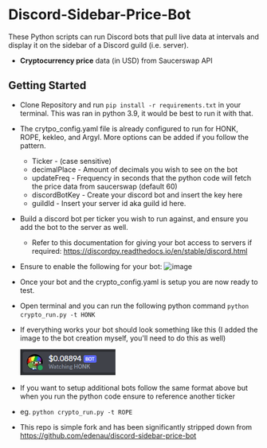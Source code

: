 # Discord-Sidebar-Price-Bot
These Python scripts can run Discord bots that pull live data at intervals and display it on the sidebar of a Discord guild (i.e. server).
- **Cryptocurrency price** data (in USD) from Saucerswap API
## Getting Started
- Clone Repository and run `pip install -r requirements.txt` in your terminal. This was ran in python 3.9, it would be best to run it with that.
- The crytpo_config.yaml file is already configured to run for HONK, ROPE, kekleo, and Argyl. More options can be added if you follow the pattern.
  - Ticker - (case sensitive)
  - decimalPlace - Amount of decimals you wish to see on the bot
  - updateFreq - Frequency in seconds that the python code will fetch the price data from saucerswap (default 60)
  - discordBotKey - Create your discord bot and insert the key here
  - guildId - Insert your server id aka guild id here.
- Build a discord bot per ticker you wish to run against, and ensure you add the bot to the server as well.
  - Refer to this documentation for giving your bot access to servers if required: https://discordpy.readthedocs.io/en/stable/discord.html
- Ensure to enable the following for your bot:
  ![image](https://user-images.githubusercontent.com/102450381/226242081-27ce3159-71f2-410a-bf83-6f02a9fa7b85.png)
- Once your bot and the crypto_config.yaml is setup you are now ready to test.
- Open terminal and you can run the following python command `python crypto_run.py -t HONK`
- If everything works your bot should look something like this (I added the image to the bot creation myself, you'll need to do this as well) 

  ![img.png](img.png)

- If you want to setup additional bots follow the same format above but when you run the python code ensure to reference another ticker 
- eg. `python crypto_run.py -t ROPE`



- This repo is simple fork and has been significantly stripped down from https://github.com/edenau/discord-sidebar-price-bot
